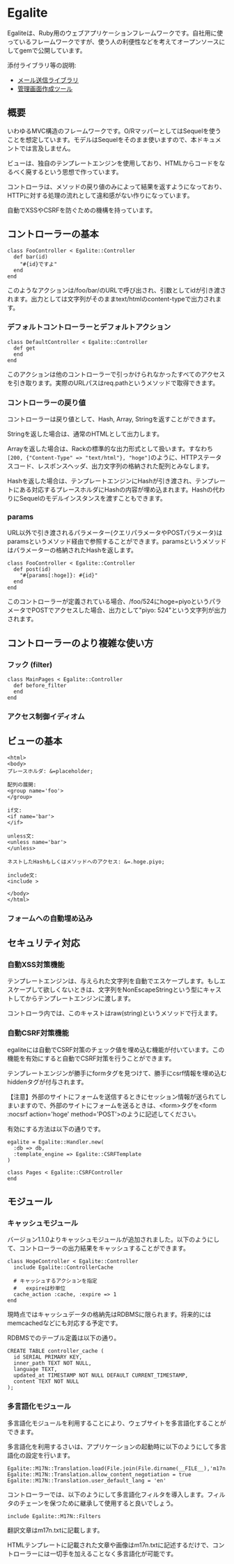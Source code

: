# Egalite

Egaliteは、Ruby用のウェブアプリケーションフレームワークです。自社用に使っているフレームワークですが、使う人の利便性などを考えてオープンソースにしてgemで公開しています。

添付ライブラリ等の説明:
* [メール送信ライブラリ](sendmail.md)
* [管理画面作成ツール](htmlbuilder.md)

## 概要

いわゆるMVC構造のフレームワークです。O/RマッパーとしてはSequelを使うことを想定しています。モデルはSequelをそのまま使いますので、本ドキュメントでは言及しません。

ビューは、独自のテンプレートエンジンを使用しており、HTMLからコードをなるべく廃するという思想で作っています。

コントローラは、メソッドの戻り値のみによって結果を返すようになっており、HTTPに対する処理の流れとして違和感がない作りになっています。

自動でXSSやCSRFを防ぐための機構を持っています。

## コントローラーの基本

	class FooController < Egalite::Controller
	  def bar(id)
	    "#{id}ですよ"
	  end
	end

このようなアクションは/foo/bar/<id>のURLで呼び出され、引数としてidが引き渡されます。出力としては文字列がそのままtext/htmlのcontent-typeで出力されます。

### デフォルトコントローラーとデフォルトアクション

	class DefaultController < Egalite::Controller
	  def get
	  end
	end

このアクションは他のコントローラーで引っかけられなかったすべてのアクセスを引き取ります。実際のURLパスはreq.pathというメソッドで取得できます。

### コントローラーの戻り値

コントローラーは戻り値として、Hash, Array, Stringを返すことができます。

Stringを返した場合は、通常のHTMLとして出力します。

Arrayを返した場合は、Rackの標準的な出力形式として扱います。すなわち``[200, {"Content-Type" => "text/html"}, "hoge"]``のように、HTTPステータスコード、レスポンスヘッダ、出力文字列の格納された配列とみなします。

Hashを返した場合は、テンプレートエンジンにHashが引き渡され、テンプレートにある対応するプレースホルダにHashの内容が埋め込まれます。Hashの代わりにSequelのモデルインスタンスを渡すこともできます。

### params

URL以外で引き渡されるパラメーター(クエリパラメータやPOSTパラメータ)はparamsというメソッド経由で参照することができます。paramsというメソッドはパラメーターの格納されたHashを返します。

	class FooController < Egalite::Controller
	  def post(id)
	    "#{params[:hoge]}: #{id}"
	  end
	end

このコントローラーが定義されている場合、/foo/524にhoge=piyoというパラメータでPOSTでアクセスした場合、出力として"piyo: 524"という文字列が出力されます。

## コントローラーのより複雑な使い方

### フック (filter)

	class MainPages < Egalite::Controller
	  def before_filter
	  end
	end

### アクセス制御イディオム

## ビューの基本

	<html>
	<body>
	プレースホルダ: &=placeholder;
	
	配列の展開:
	<group name='foo'>
	</group>
	
	if文:
	<if name='bar'>
	</if>
	
	unless文:
	<unless name='bar'>
	</unless>
	
	ネストしたHashもしくはメソッドへのアクセス: &=.hoge.piyo;
	
	include文:
	<include >
	
	</body>
	</html>

### フォームへの自動埋め込み


## セキュリティ対応

### 自動XSS対策機能

テンプレートエンジンは、与えられた文字列を自動でエスケープします。もしエスケープして欲しくないときは、文字列をNonEscapeStringという型にキャストしてからテンプレートエンジンに渡します。

コントローラ内では、このキャストはraw(string)というメソッドで行えます。

### 自動CSRF対策機能

egaliteには自動でCSRF対策のチェック値を埋め込む機能が付いています。この機能を有効にすると自動でCSRF対策を行うことができます。

テンプレートエンジンが勝手にformタグを見つけて、勝手にcsrf情報を埋め込むhiddenタグが付与されます。

【注意】外部のサイトにフォームを送信するときにセッション情報が送られてしまいますので、外部のサイトにフォームを送るときは、&lt;form>タグを&lt;form :nocsrf action='hoge' method='POST'>のように記述してください。

有効にする方法は以下の通りです。

	egalite = Egalite::Handler.new(
	  :db => db,
	  :template_engine => Egalite::CSRFTemplate
	)
	
	class Pages < Egalite::CSRFController
	end

## モジュール

### キャッシュモジュール

バージョン1.1.0よりキャッシュモジュールが追加されました。以下のようにして、コントローラーの出力結果をキャッシュすることができます。

	class HogeController < Egalite::Controller
	  include Egalite::ControllerCache
	  
	  # キャッシュするアクションを指定
	  #   expireは秒単位
	  cache_action :cache, :expire => 1 
	end

現時点ではキャッシュデータの格納先はRDBMSに限られます。将来的にはmemcachedなどにも対応する予定です。

RDBMSでのテーブル定義は以下の通り。

	CREATE TABLE controller_cache (
	  id SERIAL PRIMARY KEY,
	  inner_path TEXT NOT NULL,
	  language TEXT,
	  updated_at TIMESTAMP NOT NULL DEFAULT CURRENT_TIMESTAMP,
	  content TEXT NOT NULL
	);

### 多言語化モジュール

多言語化モジュールを利用することにより、ウェブサイトを多言語化することができます。

多言語化を利用するさいは、アプリケーションの起動時に以下のようにして多言語化の設定を行います。

	Egalite::M17N::Translation.load(File.join(File.dirname(__FILE__),'m17n.txt'))
	Egalite::M17N::Translation.allow_content_negotiation = true
	Egalite::M17N::Translation.user_default_lang = 'en'

コントローラーでは、以下のようにして多言語化フィルタを導入します。フィルタのチェーンを保つために継承して使用すると良いでしょう。

	include Egalite::M17N::Filters

翻訳文章はm17n.txtに記載します。

HTMLテンプレートに記載された文章や画像はm17n.txtに記述するだけで、コントローラーには一切手を加えることなく多言語化が可能です。

